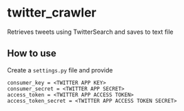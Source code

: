 # twitter_crawler
Retrieves tweets using TwitterSearch and saves to text file

## How to use

Create a ```settings.py``` file and provide

```
consumer_key = <TWITTER APP KEY>
consumer_secret = <TWITTER APP SECRET>
access_token = <TWITTER APP ACCESS TOKEN>
access_token_secret = <TWITTER APP ACCESS TOKEN SECRET>
```
